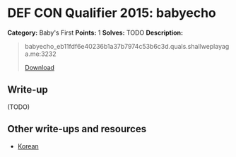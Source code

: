 # DEF CON Qualifier 2015: babyecho

**Category:** Baby's First
**Points:** 1
**Solves:** TODO
**Description:**

> babyecho_eb11fdf6e40236b1a37b7974c53b6c3d.quals.shallweplayaga.me:3232
>
> [Download](http://downloads.notmalware.ru/babyecho_eb11fdf6e40236b1a37b7974c53b6c3d)


## Write-up

(TODO)

## Other write-ups and resources

* [Korean](http://blackcon.tistory.com/121)
